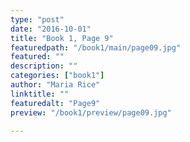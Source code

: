 ```yaml
---
type: "post"
date: "2016-10-01"
title: "Book 1, Page 9"
featuredpath: "/book1/main/page09.jpg"
featured: ""
description: ""
categories: ["book1"]
author: "Maria Rice"
linktitle: ""
featuredalt: "Page9"
preview: "/book1/preview/page09.jpg"

---
```

